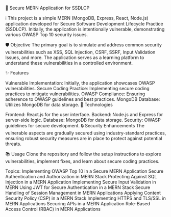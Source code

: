 🚀 Secure MERN Application for SSDLCP

ℹ️ This project is a simple MERN (MongoDB, Express, React, Node.js) application developed for Secure Software Development Lifecycle Practice (SSDLCP). Initially, the application is intentionally vulnerable, demonstrating various OWASP Top 10 security issues.

🛡️ Objective
The primary goal is to simulate and address common security vulnerabilities such as XSS, SQL Injection, CSRF, SSRF, Input Validation Issues, and more. The application serves as a learning platform to understand these vulnerabilities in a controlled environment.

✨ Features

Vulnerable Implementation: Initially, the application showcases OWASP vulnerabilities.
Secure Coding Practice: Implementing secure coding practices to mitigate vulnerabilities.
OWASP Compliance: Ensuring adherence to OWASP guidelines and best practices.
MongoDB Database: Utilizes MongoDB for data storage.
🔧 Technologies

Frontend: React.js for the user interface.
Backend: Node.js and Express for server-side logic.
Database: MongoDB for data storage.
Security: OWASP guidelines for secure development.
🔒 Security Enhancements
The vulnerable aspects are gradually secured using industry-standard practices, ensuring robust security measures are in place to protect against potential threats.

📚 Usage
Clone the repository and follow the setup instructions to explore vulnerabilities, implement fixes, and learn about secure coding practices.

Topics:
Implementing OWASP Top 10 in a Secure MERN Application
Secure Authentication and Authorization in MERN Stack
Protecting Against SQL Injection in a MERN Application
Implementing Secure Input Validation in MERN
Using JWT for Secure Authentication in a MERN Stack
Secure Handling of Session Management in MERN Applications
Applying Content Security Policy (CSP) in a MERN Stack
Implementing HTTPS and TLS/SSL in MERN Applications
Securing APIs in a MERN Application
Role-Based Access Control (RBAC) in MERN Applications
